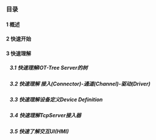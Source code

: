 <script src="/_js/jquery-1.12.0.min.js"></script>
<script src="/_js/bootstrap/js/bootstrap.min.js"></script>
<script type="text/javascript" src="/_js/ajax.js"></script>
<link rel="stylesheet" type="text/css" href="/_js/layui/css/layui.css" />
<script src="/_js/layui/layui.all.js"></script>
<script src="/_js/dlg_layer.js?v="></script>
<link  href="/_js/bootstrap/css/bootstrap.min.css" rel="stylesheet" type="text/css" >
<link  href="/_js/font4.7.0/css/font-awesome.css"  rel="stylesheet" type="text/css" >
            <link href="./inc/common.css" rel="stylesheet" type="text/css">
        <link href="./inc/index.css" rel="stylesheet" type="text/css">


### 目录




#### <a doc_path="cn/README.md">1 概述</a>
#### <a doc_path="cn/doc/quick_start.md">2 快速开始</a>





#### <a doc_path="cn/doc/quick/index.md" >3 快速理解</a>
##### <a doc_path="cn/doc/quick/quick_know_tree.md" target="main">&nbsp;&nbsp;&nbsp;3.1 快速理解IOT-Tree Server的树</a>
##### <a doc_path="cn/doc/quick/quick_know_ch_conn_drv.md" target="main">&nbsp;&nbsp;&nbsp;3.2 快速理解 接入(Connector)-通道(Channel)-驱动(Driver)</a>
##### <a doc_path="cn/doc/quick/quick_know_devdef.md" target="main">&nbsp;&nbsp;&nbsp;3.3 快速理解设备定义Device Definition</a>
##### <a doc_path="cn/doc/quick/quick_know_tcpserver_connector.md" target="main">&nbsp;&nbsp;&nbsp;3.4 快速理解TcpServer接入器</a>
##### <a doc_path="cn/doc/quick/quick_know_hmi.md" target="main">&nbsp;&nbsp;&nbsp;3.5 快速了解交互UI(HMI)</a>















<script>
$("a").each(function(){
    var docp = $(this).attr("doc_path") ;
    if(docp)
    {
        $(this).click(function(){
            parent.nav_to($(this).attr("doc_path"));
        });
    }
});
</script>
